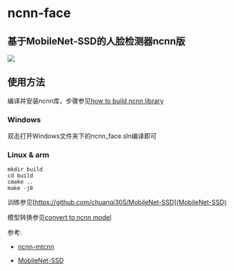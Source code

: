 # ncnn-face

## 基于MobileNet-SSD的人脸检测器ncnn版

![](https://i.imgur.com/QDGkI9r.jpg)


## 使用方法

编译并安装ncnn库，步骤参见[how to build ncnn library](https://github.com/Tencent/ncnn/wiki/how-to-build)

### Windows

双击打开Windows文件夹下的ncnn_face.sln编译即可

### Linux & arm

	mkdir build 
	cd build
	cmake ..
	make -j8

训练参见[https://github.com/chuanqi305/MobileNet-SSD](MobileNet-SSD)

模型转换参见[convert to ncnn model](https://github.com/Tencent/ncnn/wiki/how-to-use-ncnn-with-alexnet)

参考:

* [ncnn-mtcnn](https://github.com/Longqi-S/ncnn-mtcnn/)

* [MobileNet-SSD](https://github.com/chuanqi305/MobileNet-SSD)